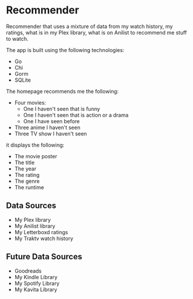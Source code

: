 # Recommender

Recommender that uses a mixture of data from my watch history, my ratings, what is in my Plex library, what is on Anilist to recommend me stuff to watch.

The app is built using the following technologies:

 - Go
 - Chi
 - Gorm
 - SQLite

The homepage recommends me the following: 

 - Four movies:
   - One I haven't seen that is funny
   - One I haven't seen that is action or a drama
   - One I have seen before
 - Three anime I haven't seen
 - Three TV show I haven't seen

it displays the following:

 - The movie poster
 - The title
 - The year
 - The rating
 - The genre
 - The runtime

## Data Sources

 - My Plex library
 - My Anilist library
 - My Letterboxd ratings
 - My Traktv watch history

## Future Data Sources

 - Goodreads
 - My Kindle Library
 - My Spotify Library
 - My Kavita Library
